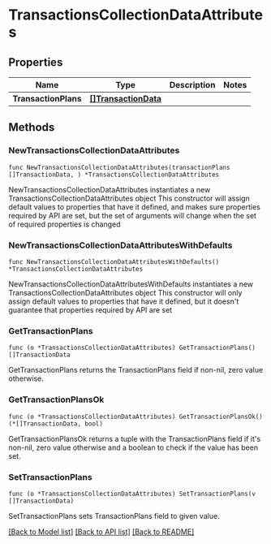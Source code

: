 # TransactionsCollectionDataAttributes

## Properties

Name | Type | Description | Notes
------------ | ------------- | ------------- | -------------
**TransactionPlans** | [**[]TransactionData**](TransactionData.md) |  | 

## Methods

### NewTransactionsCollectionDataAttributes

`func NewTransactionsCollectionDataAttributes(transactionPlans []TransactionData, ) *TransactionsCollectionDataAttributes`

NewTransactionsCollectionDataAttributes instantiates a new TransactionsCollectionDataAttributes object
This constructor will assign default values to properties that have it defined,
and makes sure properties required by API are set, but the set of arguments
will change when the set of required properties is changed

### NewTransactionsCollectionDataAttributesWithDefaults

`func NewTransactionsCollectionDataAttributesWithDefaults() *TransactionsCollectionDataAttributes`

NewTransactionsCollectionDataAttributesWithDefaults instantiates a new TransactionsCollectionDataAttributes object
This constructor will only assign default values to properties that have it defined,
but it doesn't guarantee that properties required by API are set

### GetTransactionPlans

`func (o *TransactionsCollectionDataAttributes) GetTransactionPlans() []TransactionData`

GetTransactionPlans returns the TransactionPlans field if non-nil, zero value otherwise.

### GetTransactionPlansOk

`func (o *TransactionsCollectionDataAttributes) GetTransactionPlansOk() (*[]TransactionData, bool)`

GetTransactionPlansOk returns a tuple with the TransactionPlans field if it's non-nil, zero value otherwise
and a boolean to check if the value has been set.

### SetTransactionPlans

`func (o *TransactionsCollectionDataAttributes) SetTransactionPlans(v []TransactionData)`

SetTransactionPlans sets TransactionPlans field to given value.



[[Back to Model list]](../README.md#documentation-for-models) [[Back to API list]](../README.md#documentation-for-api-endpoints) [[Back to README]](../README.md)



